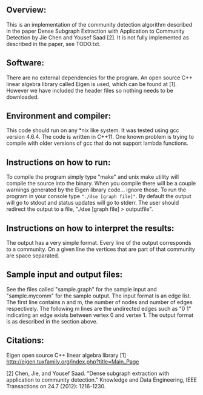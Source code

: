 Overview:
---------
This is an implementation of the community detection algorithm described
in the paper Dense Subgraph Extraction with Application to Community Detection
by Jie Chen and Yousef Saad [2]. It is not fully implemented as described in
the paper, see TODO.txt.

Software:
---------
There are no external dependencies for the program. An open source C++ linear
algebra library called Eigen is used, which can be found at [1]. However we
have included the header files so nothing needs to be downloaded.

Environment and compiler:
-------------------------
This code should run on any \*nix like system. It was tested using gcc version
4.6.4. The code is written in C++11. One known problem is trying to compile
with older versions of gcc that do not support lambda functions.

Instructions on how to run:
---------------------------
To compile the program simply type "make" and unix make utility will compile
the source into the binary. When you compile there will be a couple warnings
generated by the Eigen library code... ignore those.
To run the program in your console type ``"./dse [graph file]"``. By default the
output will go to stdout and status updates will go to stderr. The user should
redirect the output to a file, "./dse [graph file] > outputfile".

Instructions on how to interpret the results:
---------------------------------------------
The output has a very simple format. Every line of the output corresponds to a
community. On a given line the vertices that are part of that community are
space separated.

Sample input and output files:
------------------------------
See the files called "sample.graph" for the sample input and "sample.mycomm"
for the sample output.
The input format is an edge list. The first line contains n and m, the number of
nodes and number of edges respectively. The following m lines are the undirected
edges such as "0 1" indicating an edge exists between vertex 0 and vertex 1.
The output format is as described in the section above.

Citations:
-------------------------------------------------------------------
Eigen open source C++ linear algebra library
[1] <http://eigen.tuxfamily.org/index.php?title=Main_Page>

[2] Chen, Jie, and Yousef Saad. "Dense subgraph extraction with application to
community detection." Knowledge and Data Engineering, IEEE Transactions on 24.7
(2012): 1216-1230.
